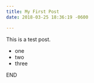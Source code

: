 ```yaml
---
title: My First Post
date: 2018-03-25 18:36:19 -0600

---
```

This is a test post.

* one
* two
* three

END